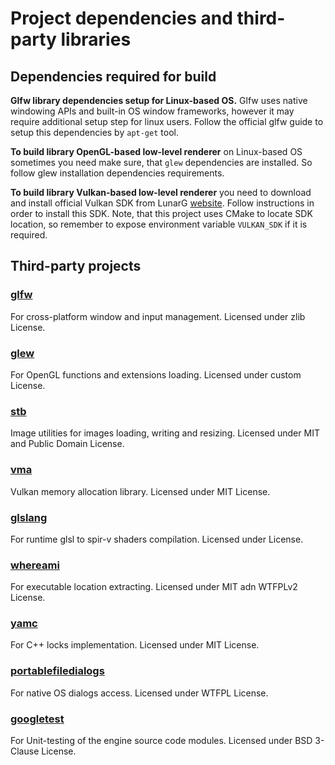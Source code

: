 # Project dependencies and third-party libraries 

## Dependencies required for build

**Glfw library dependencies setup for Linux-based OS.**
Glfw uses native windowing APIs and built-in OS window frameworks, 
however it may require additional setup step for linux users. 
Follow the official glfw guide to setup this dependencies by `apt-get` tool.

**To build library OpenGL-based low-level renderer** on Linux-based OS 
sometimes you need make sure, that `glew` dependencies are installed.
So follow glew installation dependencies requirements.

**To build library Vulkan-based low-level renderer** you need to download and install
official Vulkan SDK from LunarG [website](https://www.lunarg.com/vulkan-sdk/). Follow
instructions in order to install this SDK. Note, that this project uses CMake
to locate SDK location, so remember to expose environment variable `VULKAN_SDK` if it is required.

## Third-party projects

### [glfw](https://github.com/glfw/glfw) 
For cross-platform window and input management.
Licensed under zlib License.

### [glew](https://github.com/Perlmint/glew-cmake) 
For OpenGL functions and extensions loading.
Licensed under custom License.

### [stb](https://github.com/nothings/stb) 
Image utilities for images loading, writing and resizing.
Licensed under MIT and Public Domain License.

### [vma](https://github.com/GPUOpen-LibrariesAndSDKs/VulkanMemoryAllocator) 
Vulkan memory allocation library.
Licensed under MIT License.

### [glslang](https://github.com/KhronosGroup/glslang) 
For runtime glsl to spir-v shaders compilation.
Licensed under  License.

### [whereami](https://github.com/gpakosz/whereami) 
For executable location extracting.
Licensed under MIT adn WTFPLv2 License.

### [yamc](https://github.com/yohhoy/yamc) 
For C++ locks implementation.
Licensed under MIT License.

### [portablefiledialogs](https://github.com/samhocevar/portable-file-dialogs) 
For native OS dialogs access.
Licensed under WTFPL License.

### [googletest](https://github.com/google/googletest) 
For Unit-testing of the engine source code modules.
Licensed under BSD 3-Clause License.
